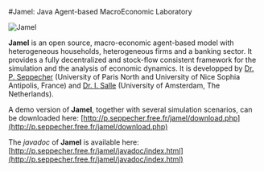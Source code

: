 #Jamel: Java Agent-based MacroEconomic Laboratory

![Jamel](http://p.seppecher.free.fr/jamel/util/github.jpg "Jamel")

**Jamel** is an open source, macro-economic agent-based model with heterogeneous households, heterogeneous firms and a banking sector. 
It provides a fully decentralized and stock-flow consistent framework for the simulation and the analysis of economic dynamics.
It is developped by [Dr. P. Seppecher](https://cv.archives-ouvertes.fr/pascal-seppecher) (University of Paris North and University of Nice Sophia Antipolis, France) 
and [Dr. I. Salle](http://www.uva.nl/en/about-the-uva/organisation/staff-members/content/s/a/i.l.salle/i.l.salle.html) (University of Amsterdam, The Netherlands).

A demo version of **Jamel**, together with several simulation scenarios, can be downloaded here: [http://p.seppecher.free.fr/jamel/download.php](http://p.seppecher.free.fr/jamel/download.php)

The *javadoc* of **Jamel** is available here: [http://p.seppecher.free.fr/jamel/javadoc/index.html](http://p.seppecher.free.fr/jamel/javadoc/index.html)